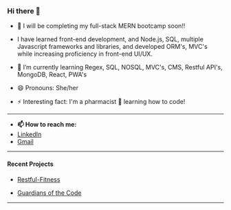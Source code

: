 ### Hi there 👋



- 🔭 I will be completing my full-stack MERN bootcamp soon!!

- I have learned front-end development, and Node.js, SQL, multiple Javascript frameworks and libraries, and developed ORM's, MVC's while increasing proficiency in front-end UI/UX.

- 🌱 I’m currently learning Regex, SQL, NOSQL, MVC's, CMS, Restful API's, MongoDB, React, PWA's 


- 😄 Pronouns: She/her


- ⚡ Interesting fact: I'm a pharmacist 💊  learning how to code!

---
- __📫 How to reach me:__ 
- [LinkedIn](https://linkedin.com/in/heatherbcooper)
- [Gmail](hbcooper4@gmail.com)
---



#### __Recent Projects__
- [Restful-Fitness](https://github.com/Shadae96/Restful-Fitness)

- [Guardians of the Code](https://nsoroma.github.io/Guardians-of-the-Code-Galaxy)


---

